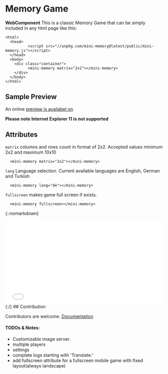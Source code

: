 # Memory Game
**WebComponent**
This is a classic Memory Game that can be simply included in any html page like this:

    <html>
      <head>
        	  <script src="//unpkg.com/mini-memory@latest/public/mini-memory.js"></script>
      </head>
      <body>
        <div class="container">
              <mini-memory matrix="2x2"></mini-memory>
        </div>
      </body>
    </html>

## Sample Preview

An online [preview is availabel on][sample-preview]

**Please note Internet Explorer 11 is not supported**

## Attributes

`matrix` columns and rows count in format of 2x2. Accepted values minimum 2x2 and maximum 10x10

      <mini-memory matrix="2x2"></mini-memory>

`lang` Language selection. Current available languages are English, German and Turkish

      <mini-memory lang="de"></mini-memory>

`fullscreen` makes game full screen if exists.

      <mini-memory fullscreen></mini-memory>
{::nomarkdown}
<iframe height="265" style="width: 100%;" scrolling="no" title="Mini Memory Web Component" src="//codepen.io/softberry/embed/dwBrNB/?height=265&theme-id=dark&default-tab=css,resultundefined" frameborder="no" allowtransparency="true" allowfullscreen="true">
  See the Pen <a href='https://codepen.io/softberry/pen/dwBrNB/'>Mini Memory Web Component</a> by Emre Sakarya
  (<a href='https://codepen.io/softberry'>@softberry</a>) on <a href='https://codepen.io'>CodePen</a>.
</iframe>
{:/}
## Contribution

Contributors are welcome. [Documentation][docs]
#### TODOs & Notes:

- Customizable image server.
- multiple players
- settings
- complete logs starting with 'Translate:'
- add fullscreen attribute for a fullscreen mobile game with fixed layout(always landscape)

[sample-preview]: http://www.emresakarya.com/mini-memory
[docs]:https://softberry.github.io/memory-game/
